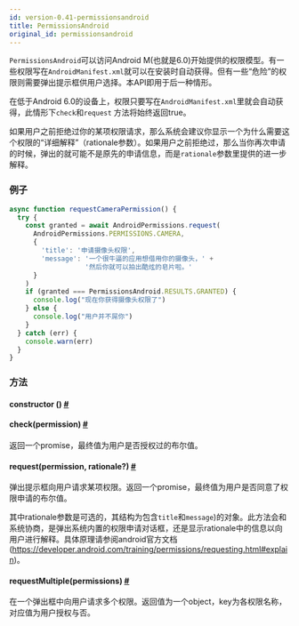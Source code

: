 ```yaml
---
id: version-0.41-permissionsandroid
title: PermissionsAndroid
original_id: permissionsandroid
---
```


`PermissionsAndroid`可以访问Android M(也就是6.0)开始提供的权限模型。有一些权限写在`AndroidManifest.xml`就可以在安装时自动获得。但有一些“危险”的权限则需要弹出提示框供用户选择。本API即用于后一种情形。

在低于Android 6.0的设备上，权限只要写在`AndroidManifest.xml`里就会自动获得，此情形下`check`和`request` 方法将始终返回true。

如果用户之前拒绝过你的某项权限请求，那么系统会建议你显示一个为什么需要这个权限的“详细解释”（rationale参数）。如果用户之前拒绝过，那么当你再次申请的时候，弹出的就可能不是原先的申请信息，而是`rationale`参数里提供的进一步解释。

### 例子

```js
async function requestCameraPermission() {
  try {
    const granted = await AndroidPermissions.request(
      AndroidPermissions.PERMISSIONS.CAMERA,
      {
        'title': '申请摄像头权限',
        'message': '一个很牛逼的应用想借用你的摄像头，' +
                   '然后你就可以拍出酷炫的皂片啦。'
      }
    )
    if (granted === PermissionsAndroid.RESULTS.GRANTED) {
      console.log("现在你获得摄像头权限了")
    } else {
      console.log("用户并不屌你")
    }
  } catch (err) {
    console.warn(err)
  }
}
```
### 方法

<div class="props">
    <div class="prop">
        <h4 class="methodTitle">
        <a class="anchor" name="constructor"></a>constructor
        <span class="methodType">()</span>
        <a class="hash-link" href="permissionsandroid.html#constructor">#</a>
        </h4>
    </div>
    <div class="prop">
        <h4 class="methodTitle"><a class="anchor" name="check"></a>check<span
            class="methodType">(permission)</span>
            <a class="hash-link" href="permissionsandroid.html#check">#</a>
        </h4>
        <div><p>返回一个promise，最终值为用户是否授权过的布尔值。</p></div>
    </div>
    <div class="prop">
        <h4 class="methodTitle"><a class="anchor" name="request"></a>request<span
            class="methodType">(permission, rationale?)</span>
        <a class="hash-link" href="permissionsandroid.html#request">#</a>
        </h4>
        <div><p>弹出提示框向用户请求某项权限。返回一个promise，最终值为用户是否同意了权限申请的布尔值。</p>
            <p>其中rationale参数是可选的，其结构为包含<code>title</code>和<code>message</code>)的对象。此方法会和系统协商，是弹出系统内置的权限申请对话框，还是显示rationale中的信息以向用户进行解释。具体原理请参阅android官方文档
                (<a href="https://developer.android.com/training/permissions/requesting.html#explain">https://developer.android.com/training/permissions/requesting.html#explain</a>)。</p></div>
    </div>
    <div class="prop">
	    <h4 class="methodTitle"><a class="anchor" name="requestmultiple"></a>requestMultiple<span class="methodType">(permissions)</span> 
	    <a class="hash-link" href="#requestmultiple">#</a></h4>
	    <div><p>在一个弹出框中向用户请求多个权限。返回值为一个object，key为各权限名称，对应值为用户授权与否。</p></div>
	</div>
</div>